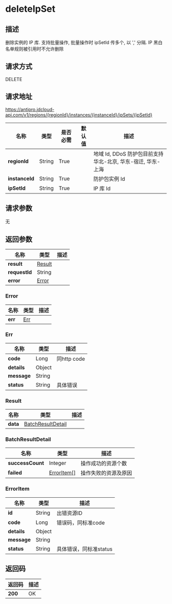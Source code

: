 # deleteIpSet


## 描述
删除实例的 IP 库. 支持批量操作, 批量操作时 ipSetId 传多个, 以 ',' 分隔. IP 黑白名单规则被引用时不允许删除

## 请求方式
DELETE

## 请求地址
https://antipro.jdcloud-api.com/v1/regions/{regionId}/instances/{instanceId}/ipSets/{ipSetId}

|名称|类型|是否必需|默认值|描述|
|---|---|---|---|---|
|**regionId**|String|True| |地域 Id, DDoS 防护包目前支持华北-北京, 华东-宿迁, 华东-上海|
|**instanceId**|String|True| |防护包实例 Id|
|**ipSetId**|String|True| |IP 库 Id|

## 请求参数
无


## 返回参数
|名称|类型|描述|
|---|---|---|
|**result**|[Result](deleteipset#result)| |
|**requestId**|String| |
|**error**|[Error](deleteipset#error)| |

### <div id="error">Error</div>
|名称|类型|描述|
|---|---|---|
|**err**|[Err](deleteipset#err)| |
### <div id="err">Err</div>
|名称|类型|描述|
|---|---|---|
|**code**|Long|同http code|
|**details**|Object| |
|**message**|String| |
|**status**|String|具体错误|
### <div id="result">Result</div>
|名称|类型|描述|
|---|---|---|
|**data**|[BatchResultDetail](deleteipset#batchresultdetail)| |
### <div id="batchresultdetail">BatchResultDetail</div>
|名称|类型|描述|
|---|---|---|
|**successCount**|Integer|操作成功的资源个数|
|**failed**|[ErrorItem[]](deleteipset#erroritem)|操作失败的资源及原因|
### <div id="erroritem">ErrorItem</div>
|名称|类型|描述|
|---|---|---|
|**id**|String|出错资源ID|
|**code**|Long|错误码，同标准code|
|**details**|Object| |
|**message**|String| |
|**status**|String|具体错误，同标准status|

## 返回码
|返回码|描述|
|---|---|
|**200**|OK|
